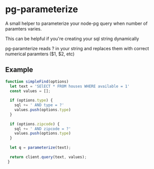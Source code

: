# pg-parameterize
A small helper to parameterize your node-pg query when number of paramters varies.

This can be helpful if you're creating your sql string dynamically

pg-paramterize reads ? in  your string and replaces them with correct numerical paramters ($1, $2, etc)

## Example
```javascript
function simpleFind(options)
  let text = 'SElECT * FROM houses WHERE available = 1'
  const values = [];
  
  if (options.type) {
    sql += ' AND type = ?'
    values.push(options.type)
  }
  
  if (options.zipcode) {
    sql += ' AND zipcode = ?'
    values.push(options.type)
  }
  
  let q = parameterize(text);
  
  return client.query(text, values);
 }
 ```
